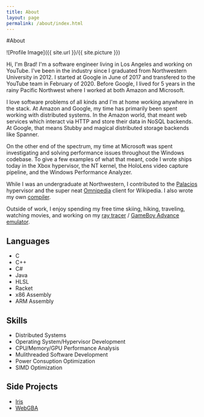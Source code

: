 ```yaml
---
title: About
layout: page
permalink: /about/index.html
---
```

#About

<style>
img { width: 50%; margin: 0 auto; display: block; }
</style>

![Profile Image]({{ site.url }}/{{ site.picture }})

<p>Hi, I'm Brad! I'm a software engineer living in Los Angeles and working on
YouTube. I've been in the industry since I graduated from Northwestern University
in 2012. I started at Google in June of 2017 and transfered to the YouTube team in
February of 2020. Before Google, I lived for 5 years in the rainy Pacific Northwest
where I worked at both Amazon and Microsoft.</p>

<p>I love software problems of all kinds and I'm at home working anywhere in the
stack. At Amazon and Google, my time has primarily been spent working with 
distributed systems. In the Amazon world, that meant web services which interact
via HTTP and store their data in NoSQL backends. At Google, that means Stubby
and magical distributed storage backends like Spanner.</p>

<p>On the other end of the spectrum, my time at Microsoft was spent
investigating and solving performance issues throughout the Windows codebase. To
give a few examples of what that meant, code I wrote ships today in the Xbox
hypervisor, the NT kernel, the HoloLens video capture pipeline, and the Windows
Performance Analyzer.</p>

<p>While I was an undergraduate at Northwestern, I contributed to the 
<a href="http://www.v3vee.org/palacios/">Palacios</a> hypervisor and the super neat
<a href="http://omnipedia.northwestern.edu/">Omnipedia</a> client for 
Wikipedia. I also wrote my own <a href="https://github.com/BradleyMarie/L5c">compiler</a>.</p>

<p>Outside of work, I enjoy spending my free time skiing, hiking, traveling,
watching movies, and working on my 
<a href="https://github.com/BradleyMarie/iris">ray tracer</a> /
<a href="https://github.com/BradleyMarie/webgba">GameBoy Advance emulator</a>.</p>

<h2>Languages</h2>

<ul class="skill-list">
	<li>C</li>
	<li>C++</li>
	<li>C#</li>
	<li>Java</li>
	<li>HLSL</li>
	<li>Racket</li>
	<li>x86 Assembly</li>
	<li>ARM Assembly</li>
</ul>

<h2>Skills</h2>

<ul class="skill-list">
	<li>Distributed Systems</li>
	<li>Operating System/Hypervisor Development</li>
	<li>CPU/Memory/GPU Performance Analysis</li>
	<li>Mulithreaded Software Development</li>
	<li>Power Consuption Optimization</li>
	<li>SIMD Optimization</li>
</ul>

<h2>Side Projects</h2>

<ul>
	<li><a href="https://github.com/BradleyMarie/iris">Iris</a></li>
	<li><a href="https://github.com/BradleyMarie/webgba">WebGBA</a></li>
</ul>

